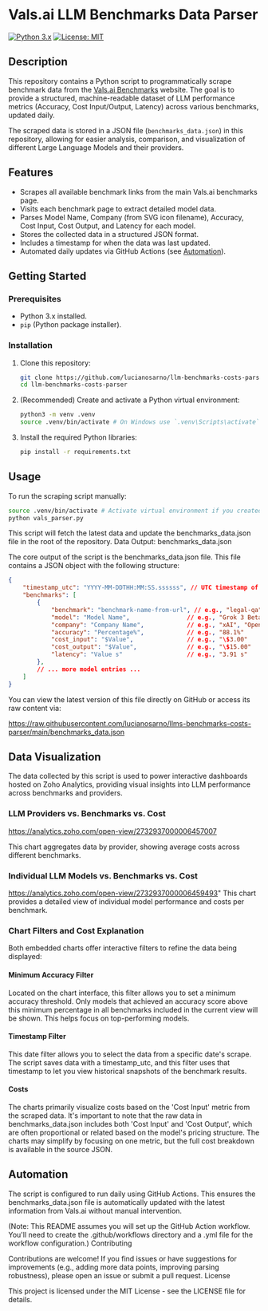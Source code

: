# Vals.ai LLM Benchmarks Data Parser

[![Python 3.x](https://img.shields.io/badge/Python-3.x-blue.svg)](https://www.python.org/)
[![License: MIT](https://img.shields.io/badge/License-MIT-yellow.svg)](LICENSE)

## Description

This repository contains a Python script to programmatically scrape benchmark data from the [Vals.ai Benchmarks](https://www.vals.ai/benchmarks) website. The goal is to provide a structured, machine-readable dataset of LLM performance metrics (Accuracy, Cost Input/Output, Latency) across various benchmarks, updated daily.

The scraped data is stored in a JSON file (`benchmarks_data.json`) in this repository, allowing for easier analysis, comparison, and visualization of different Large Language Models and their providers.

## Features

*   Scrapes all available benchmark links from the main Vals.ai benchmarks page.
*   Visits each benchmark page to extract detailed model data.
*   Parses Model Name, Company (from SVG icon filename), Accuracy, Cost Input, Cost Output, and Latency for each model.
*   Stores the collected data in a structured JSON format.
*   Includes a timestamp for when the data was last updated.
*   Automated daily updates via GitHub Actions (see [Automation](#automation)).

## Getting Started

### Prerequisites

*   Python 3.x installed.
*   `pip` (Python package installer).

### Installation

1.  Clone this repository:
    ```bash
    git clone https://github.com/lucianosarno/llm-benchmarks-costs-parser.git
    cd llm-benchmarks-costs-parser
    ```
2.  (Recommended) Create and activate a Python virtual environment:
    ```bash
    python3 -m venv .venv
    source .venv/bin/activate # On Windows use `.venv\Scripts\activate`
    ```
3.  Install the required Python libraries:
    ```bash
    pip install -r requirements.txt
    ```

## Usage

To run the scraping script manually:

```bash
source .venv/bin/activate # Activate virtual environment if you created one
python vals_parser.py
```

This script will fetch the latest data and update the benchmarks_data.json file in the root of the repository.
Data Output: benchmarks_data.json

The core output of the script is the benchmarks_data.json file. This file contains a JSON object with the following structure:

```json
{
    "timestamp_utc": "YYYY-MM-DDTHH:MM:SS.ssssss", // UTC timestamp of the data scrape
    "benchmarks": [
        {
            "benchmark": "benchmark-name-from-url", // e.g., "legal-qa"
            "model": "Model Name",                // e.g., "Grok 3 Beta"
            "company": "Company Name",            // e.g., "xAI", "OpenAI"
            "accuracy": "Percentage%",            // e.g., "88.1%"
            "cost_input": "$Value",               // e.g., "\$3.00"
            "cost_output": "$Value",              // e.g., "\$15.00"
            "latency": "Value s"                  // e.g., "3.91 s"
        },
        // ... more model entries ...
    ]
}
```

You can view the latest version of this file directly on GitHub or access its raw content via:

https://raw.githubusercontent.com/lucianosarno/llms-benchmarks-costs-parser/main/benchmarks_data.json

## Data Visualization

The data collected by this script is used to power interactive dashboards hosted on Zoho Analytics, providing visual insights into LLM performance across benchmarks and providers.

### LLM Providers vs. Benchmarks vs. Cost
https://analytics.zoho.com/open-view/2732937000006457007

This chart aggregates data by provider, showing average costs across different benchmarks.

### Individual LLM Models vs. Benchmarks vs. Cost
https://analytics.zoho.com/open-view/2732937000006459493"
This chart provides a detailed view of individual model performance and costs per benchmark.

### Chart Filters and Cost Explanation

Both embedded charts offer interactive filters to refine the data being displayed:

#### Minimum Accuracy Filter
Located on the chart interface, this filter allows you to set a minimum accuracy threshold. Only models that achieved an accuracy score above this minimum percentage in all benchmarks included in the current view will be shown. This helps focus on top-performing models.
#### Timestamp Filter
This date filter allows you to select the data from a specific date's scrape. The script saves data with a timestamp_utc, and this filter uses that timestamp to let you view historical snapshots of the benchmark results.
#### Costs
The charts primarily visualize costs based on the 'Cost Input' metric from the scraped data. It's important to note that the raw data in benchmarks_data.json includes both 'Cost Input' and 'Cost Output', which are often proportional or related based on the model's pricing structure. The charts may simplify by focusing on one metric, but the full cost breakdown is available in the source JSON.

## Automation

The script is configured to run daily using GitHub Actions. This ensures the benchmarks_data.json file is automatically updated with the latest information from Vals.ai without manual intervention.

(Note: This README assumes you will set up the GitHub Action workflow. You'll need to create the .github/workflows directory and a .yml file for the workflow configuration.)
Contributing

Contributions are welcome! If you find issues or have suggestions for improvements (e.g., adding more data points, improving parsing robustness), please open an issue or submit a pull request.
License

This project is licensed under the MIT License - see the LICENSE file for details.